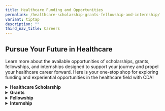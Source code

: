 ```yaml
---
title: Healthcare Funding and Opportunities
permalink: /healthcare-scholarship-grants-fellowship-and-internship/
variant: tiptap
description: ""
third_nav_title: Careers
---
```

<h2>Pursue Your Future in Healthcare</h2>
<p>Learn more about the available opportunities of scholarships, grants,
fellowships, and internships designed to support your journey and propel
your healthcare career forward. Here is your one-stop shop for exploring
funding and experiential opportunities in the healthcare field with CDA!</p>
<div data-type="detailGroup" class="isomer-accordion isomer-accordion-white">
<details class="isomer-details">
<summary><strong>Healthcare Scholarship</strong>
</summary>
<div data-type="detailsContent" class="isomer-details-content">
<p><strong>Healthcare Graduate Studies Award</strong>
</p>
<p>This postgraduate scholarship is awarded to individuals who are keen to
join the public healthcare sector while demonstrating academic excellence
and community spirit. You will be part of a team of healthcare professionals
providing direct care to patients or you will work with policy makers or
IT systems professionals to improve the Singapore public healthcare system.</p>
<p></p>
<p>For more information on scholarships offered: <a href="https://www.healthcarescholarships.sg/scholarships/postgraduate/healthcare-graduate-studies-award" rel="noopener noreferrer nofollow" target="_blank">Healthcare Graduate Studies Award (healthcarescholarships.sg)</a>
</p>
</div>
</details>
<details class="isomer-details">
<summary><strong>Grants</strong>
</summary>
<div data-type="detailsContent" class="isomer-details-content">
<p>The NCID&nbsp;Catalyst Grant, funded by the Ministry of Health, Singapore
and administered by NCID, aims to encourage inter-institutional collaborative
research projects, workshops and exchanges in the fields of infectious
diseases and public health, between new Principal Investigators and researchers
of academic institutions and hospitals. The NCID Catalyst Grants are intended
to facilitate strategic and innovative clinical and public health research
in infectious diseases within Singapore.</p>
<p></p>
<p><strong>The FY2024 NCID Catalyst Grant is now open for application, and the submission deadline is 29 February 2024, 6pm.</strong>
</p>
<p><strong>Grant call focus</strong>
</p>
<p>In the Health and Biomedical Sciences (HBMS) infectious disease priority
areas; antimicrobial resistance, vector-borne diseases, respiratory tract
infections (including COVID-19 and tuberculosis), and sexually transmitted
infection.</p>
<p></p>
<p><strong>Eligibility</strong>
</p>
<p>Applicants should have an awareness of the feasibility&nbsp;<strong>to complete the study within the 12 months' timeframe</strong>,
as project extension requests will be largely unsupported unless there
are compelling reasons.</p>
<p>The PI should:</p>
<ul data-tight="true" class="tight">
<li>
<p>Hold a primary appointment in public healthcare institutions, research/
academic institutions or medical schools and be salaried by the Institution.</p>
</li>
<li>
<p>Hold a minimum of 9 months' employment with a local Singapore institution.
Upon award, the PI must agree to fulfil at least 6 months of residency
in Singapore for each calendar year over the duration of the grant award.</p>
</li>
</ul>
<p><u>Note</u>
</p>
<ul data-tight="true" class="tight">
<li>
<p>The NCID Catalyst Grant&nbsp;<strong>is targeted at junior investigators</strong>&nbsp;and
applicants with substantial research experience,&nbsp;<strong>should not</strong>&nbsp;apply
as PI under this grant category, although may be included in a mentoring
or supervisory capacity.</p>
</li>
<li>
<p><strong>Priority</strong>&nbsp;will be given to PIs who are five years
or less after PhD or advanced specialty clinical training.</p>
</li>
</ul>
<p></p>
<p><strong>Fund Details</strong>
</p>
<p>The award is&nbsp;<strong>up to S$50,000</strong>&nbsp;per project for
a maximum of 12 months (indirect cost will not be supported).&nbsp;</p>
<p></p>
<p><strong>Submission guidelines</strong>
</p>
<p>Interested applicants are invited to complete the “NCID Catalyst Grant
Application Form FY2024" and submit both:&nbsp;<strong>an endorsed PDF</strong>&nbsp;(with
signatures) and&nbsp;<strong>a WORD format</strong>&nbsp;(in one file with
all illustrations and attachments), through their Institutional Research
Office to the Secretariat, National Infectious Diseases Research Coordinating
Office at&nbsp;<a rel="noopener noreferrer nofollow" target="_blank">rco_grants@ncid.sg</a>&nbsp;by&nbsp;<strong>6pm, 29 February 2024 (Thursday)</strong>.</p>
<p></p>
<p><em><u>Note</u></em>
</p>
<ol data-tight="true" class="tight">
<li>
<p><em>Each applicant can only submit&nbsp;<u>one</u>&nbsp;application.</em>
</p>
</li>
<li>
<p><em>The submission should meet one or more of the following objectives:</em>
</p>
</li>
</ol>
<ul data-tight="true" class="tight">
<li>
<p>&nbsp;<em>Develop and strengthen inter-institutional research collaborations or networks within Singapore;</em>
</p>
</li>
<li>
<p><em>Provide pilot data or a platform to launch or advance innovative new research projects that meet the broad goals of the&nbsp;HBMS infectious disease priority areas</em>
</p>
</li>
</ul>
<ol start="3" data-tight="true" class="tight">
<li>
<p><em>The application&nbsp;<u>must</u>&nbsp;list all the people and groups involved in the project.</em>
</p>
</li>
</ol>
<p></p>
<p>For more information, please refer to the NCID Catalyst Grant Guidelines.</p>
<p>&nbsp;</p>
<p><strong>Grant documents</strong>
</p>
<p><a href="https://www.ncid.sg/Health-Professionals/Documents/NCID%20Catalyst%20Grant%20-%20Guidelines_v2.0.pdf" rel="noopener noreferrer nofollow" target="_blank">NCID Catalyst Grant – Guidelines_v2.0</a>
</p>
<p><a href="https://www.ncid.sg/Health-Professionals/Documents/NCID%20Catalyst%20Grant%20-%20Application%20Form_FY2024.docx" rel="noopener noreferrer nofollow" target="_blank">NCID Catalyst Grant – Application Form_FY2024​</a>
</p>
<p></p>
<p>The list of awarded projects from 2018 grant call onwards are provided
as below:</p>
<table style="minWidth: 75px">
<colgroup>
<col>
<col>
<col>
</colgroup>
<tbody>
<tr>
<td rowspan="1" colspan="3">
<p><strong>NCID Catalyst Grant 2024 Grant Call</strong>&nbsp;<strong>&nbsp;</strong>&nbsp;<strong>&nbsp;</strong>
</p>
</td>
</tr>
<tr>
<td rowspan="1" colspan="1">
<p><strong>Project Title</strong>
</p>
</td>
<td rowspan="1" colspan="1">
<p><strong>​Principal Investigator</strong>
</p>
</td>
<td rowspan="1" colspan="1">
<p><strong>Host Institution</strong>
</p>
</td>
</tr>
<tr>
<td rowspan="1" colspan="1">
<p>Discovery of Klebsiella pneumoniae virulence factors mediating gut invasion
during colonization/infection</p>
</td>
<td rowspan="1" colspan="1">
<p>Dr Stacey-Ann Lee Wanpei</p>
</td>
<td rowspan="1" colspan="1">
<p>A*STAR Infectious Diseases Labs</p>
</td>
</tr>
<tr>
<td rowspan="1" colspan="1">
<p>Investigating the role of MPO and vascular leakage in&nbsp;liver damage
in den​gue patients and animal infection&nbsp;models</p>
</td>
<td rowspan="1" colspan="1">
<p>Dr Carla Bianca L. VICTORIO</p>
</td>
<td rowspan="1" colspan="1">
<p>Duke-NUS Medical School</p>
</td>
</tr>
<tr>
<td rowspan="1" colspan="1">
<p>Identification and prevalence of sexually transmitted infections through
wastewater surveillance</p>
</td>
<td rowspan="1" colspan="1">
<p>Dr Desmond Chua</p>
</td>
<td rowspan="1" colspan="1">
<p>Nanyang Technological University</p>
</td>
</tr>
<tr>
<td rowspan="1" colspan="1">
<p>Immunosenescence in Latent Tuberculosis Infection</p>
</td>
<td rowspan="1" colspan="1">
<p>Dr Vanda Ho</p>
</td>
<td rowspan="1" colspan="1">
<p>National University Hospital</p>
</td>
</tr>
<tr>
<td rowspan="1" colspan="1">
<p>Examine the longevity of immunity against Dengue viruses in Singapore</p>
</td>
<td rowspan="1" colspan="1">
<p>Dr Chia Po Ying</p>
</td>
<td rowspan="1" colspan="1">
<p>Tan Tock Seng Hospital</p>
</td>
</tr>
<tr>
<td rowspan="1" colspan="1">
<p>One health antimicrobial resistance in foodborne pathogens</p>
</td>
<td rowspan="1" colspan="1">
<p>Dr Chen Yuan Yi Constance&nbsp;</p>
</td>
<td rowspan="1" colspan="1">
<p>Tan Tock Seng Hospital</p>
</td>
</tr>
<tr>
<td rowspan="1" colspan="1">
<p>Clinical and molecular epidemiology and microbiological profiles of dermatophytes
in Singapore with focus on the characterisation of emerging drug resistant&nbsp;<em>Trichophyton indotineae</em>
</p>
</td>
<td rowspan="1" colspan="1">
<p>Dr Rao Pooja&nbsp;</p>
</td>
<td rowspan="1" colspan="1">
<p>Tan Tock Seng Hospital</p>
</td>
</tr>
<tr>
<td rowspan="1" colspan="1">
<p>Optimization of a culture-independent Hi-C metagenomics pipeline for tracking
the exchange of antimicrobial resistance genes between patients and hospital
environmental reservoirs</p>
</td>
<td rowspan="1" colspan="1">
<p>Dr Lim Ze Qin</p>
</td>
<td rowspan="1" colspan="1">
<p>Tan Tock Seng Hospital​</p>
</td>
</tr>
</tbody>
</table>
<p></p>
<table style="minWidth: 75px">
<colgroup>
<col>
<col>
<col>
</colgroup>
<tbody>
<tr>
<td rowspan="1" colspan="3">
<p>​<strong>NCID Catalyst Grant 2023 Grant Call</strong>
</p>
</td>
</tr>
<tr>
<td rowspan="1" colspan="1">
<p>​<strong>Project Title</strong>
</p>
</td>
<td rowspan="1" colspan="1">
<p><strong>Principal Investigator</strong>
</p>
</td>
<td rowspan="1" colspan="1">
<p><strong>​Host Institution</strong>
</p>
</td>
</tr>
<tr>
<td rowspan="1" colspan="1">
<p>Finding the Optimal Regimen for Mycobacterium abscessus Treatment (FORMaT)</p>
</td>
<td rowspan="1" colspan="1">
<p>Dr Stephanie Sutjipto</p>
</td>
<td rowspan="1" colspan="1">
<p>​National Centre for Infectious Diseases</p>
</td>
</tr>
<tr>
<td rowspan="1" colspan="1">
<p>Establishment of a novel human airway organoids and immune cell co-culture
model system to assess human coronavirus infection</p>
</td>
<td rowspan="1" colspan="1">
<p>Dr Louisa Chan Lok Yung</p>
</td>
<td rowspan="1" colspan="1">
<p>Nanyang Technological University</p>
</td>
</tr>
<tr>
<td rowspan="1" colspan="1">
<p>How to train your bacteriophages to combat Pseudomonas aeruginosa</p>
</td>
<td rowspan="1" colspan="1">
<p>Dr Thong Shuhua</p>
</td>
<td rowspan="1" colspan="1">
<p>Singapore General Hospital</p>
</td>
</tr>
<tr>
<td rowspan="1" colspan="1">
<p>Phylogenetic reconstruction of human seasonal coronaviruses in Cambodia</p>
</td>
<td rowspan="1" colspan="1">
<p>Dr Marcus Gerard</p>
</td>
<td rowspan="1" colspan="1">
<p>Duke-NUS Medical School</p>
</td>
</tr>
<tr>
<td rowspan="1" colspan="1">
<p>Targeting matrix metalloproteinases in normalising granuloma-associated
vasculature to enhance anti-tuberculous drug distribution in central nervous
system tuberculosis</p>
</td>
<td rowspan="1" colspan="1">
<p>Dr Loh Fei Kean</p>
</td>
<td rowspan="1" colspan="1">
<p>National University of Singapore</p>
</td>
</tr>
<tr>
<td rowspan="1" colspan="1">
<p>Thin film hydrogel coating to prevent and treat prosthetic joint infections</p>
</td>
<td rowspan="1" colspan="1">
<p>Dr Andy Tay</p>
</td>
<td rowspan="1" colspan="1">
<p>National University of Singapore</p>
</td>
</tr>
<tr>
<td rowspan="1" colspan="1">
<p>Identify persister-forming carbapenem-resistant Acinetobacter baumannii
clinical strains from persistent recurrent infection cases</p>
</td>
<td rowspan="1" colspan="1">
<p>Dr Zhong Yang</p>
</td>
<td rowspan="1" colspan="1">
<p>Singapore General Hospital</p>
</td>
</tr>
<tr>
<td rowspan="1" colspan="1">
<p>HIV Cure in Singapore: Evaluation of Nivolumab as a latency-reversing
agent in HIV cure research and readiness for analytic treatment interruption
in Singaporean HIV-infected individuals</p>
</td>
<td rowspan="1" colspan="1">
<p>Dr Choy Chiaw Yee</p>
</td>
<td rowspan="1" colspan="1">
<p>National Centre for Infectious Diseases</p>
</td>
</tr>
</tbody>
</table>
<table style="minWidth: 75px">
<colgroup>
<col>
<col>
<col>
</colgroup>
<tbody>
<tr>
<td rowspan="1" colspan="3">
<p><strong>​NCID Catalyst Grant&nbsp;2022 Grant Call</strong>​ ​</p>
</td>
</tr>
<tr>
<td rowspan="1" colspan="1">
<p>​<strong>Project Title</strong>
</p>
</td>
<td rowspan="1" colspan="1">
<p><strong>Principal Investigator​</strong>
</p>
</td>
<td rowspan="1" colspan="1">
<p><strong>Host Institution​</strong>
</p>
</td>
</tr>
<tr>
<td rowspan="1" colspan="1">
<p>​Factors involved in the Prescription of Antimicrobials Amongst Primary
Practitioners for Urinary Tract Infections
<br>
<br>
</p>
</td>
<td rowspan="1" colspan="1">
<p>​Dr Wilnard Tan Yeong Tze
<br>
<br>
</p>
</td>
<td rowspan="1" colspan="1">
<p>​National Centre for Infectious Diseases
<br>
<br>
</p>
</td>
</tr>
<tr>
<td rowspan="1" colspan="1">
<p>​A mobile app based serious game to increase public awareness of appropriate
antibiotic use in the community
<br>
<br>
</p>
</td>
<td rowspan="1" colspan="1">
<p>​Dr Huang Zhilian
<br>
<br>
</p>
</td>
<td rowspan="1" colspan="1">
<p>​National Centre for Infectious Diseases
<br>
<br>
</p>
</td>
</tr>
<tr>
<td rowspan="1" colspan="1">
<p>​Identification and characterisation of drug resistant SARS-CoV-2 isolates
from COVID patients on antiviral therapy
<br>
<br>
</p>
</td>
<td rowspan="1" colspan="1">
<p>​Dr Conrad Chan En Zuo
<br>
<br>
</p>
</td>
<td rowspan="1" colspan="1">
<p>​National Centre for Infectious Diseases
<br>
<br>
</p>
</td>
</tr>
<tr>
<td rowspan="1" colspan="1">
<p>​Comparative phylogenomics to understand diversity, population structure
and antimicrobial resistance in the Mycobacterium avium complex (MAC)
<br>
<br>
</p>
</td>
<td rowspan="1" colspan="1">
<p>​Dr Jeanette Teo
<br>
<br>
</p>
</td>
<td rowspan="1" colspan="1">
<p>​National University Hospital
<br>
<br>
</p>
</td>
</tr>
<tr>
<td rowspan="1" colspan="1">
<p>​Investigating the ability of rifabutin to address inducible macrolide
resistance in clinical isolates of Mycobacterium abscessus
<br>
<br>
</p>
</td>
<td rowspan="1" colspan="1">
<p>​Dr Dinah binte Aziz
<br>
<br>
</p>
</td>
<td rowspan="1" colspan="1">
<p>​National University of Singapore
<br>
<br>
</p>
</td>
</tr>
<tr>
<td rowspan="1" colspan="1">
<p>​Prevalence and impact of antibiotic resistance among preterm infants
with sepsis: a population-based cohort study
<br>
<br>
</p>
</td>
<td rowspan="1" colspan="1">
<p>​Dr Goh Guan Lin
<br>
<br>
</p>
</td>
<td rowspan="1" colspan="1">
<p>​KK Women’s &amp; Children’s Hospital
<br>
<br>
</p>
</td>
</tr>
<tr>
<td rowspan="1" colspan="1">
<p>​Breaking down the bacterial cell wall to identify new antibiotic targets
<br>
<br>
</p>
</td>
<td rowspan="1" colspan="1">
<p>​Dr Qiao Yuan
<br>
<br>
</p>
</td>
<td rowspan="1" colspan="1">
<p>​Nanyang Technological University
<br>
<br>
</p>
</td>
</tr>
<tr>
<td rowspan="1" colspan="1">
<p>​Characterizing a hypothetical protein involved in the programmed cell
death of human malaria Plasmodium falciparum
<br>
<br>
</p>
</td>
<td rowspan="1" colspan="1">
<p>​Dr Su Tran To Chinh
<br>
<br>
</p>
</td>
<td rowspan="1" colspan="1">
<p>​Bioinformatics Institute,&nbsp;A*STAR
<br>
<br>
</p>
</td>
</tr>
<tr>
<td rowspan="1" colspan="1">
<p>​Elucidation of serotype-specific dengue virus-human interactions to identify
druggable targets for host-directed antiviral therapeutics
<br>
<br>
</p>
</td>
<td rowspan="1" colspan="1">
<p>​Dr Alvin Tan Min Jie
<br>
<br>
</p>
</td>
<td rowspan="1" colspan="1">
<p>​DUKE-NUS</p>
</td>
</tr>
</tbody>
</table>
<table style="minWidth: 75px">
<colgroup>
<col>
<col>
<col>
</colgroup>
<tbody>
<tr>
<td rowspan="1" colspan="3">
<p><strong>NCID Catalyst Grant&nbsp;​2021 Grant Call</strong>
</p>
</td>
</tr>
<tr>
<td rowspan="1" colspan="1">
<p><strong>Project Title</strong>
<br>
<br>
</p>
</td>
<td rowspan="1" colspan="1">
<p><strong>Principal Investigator​</strong>
<br>
<br>
</p>
</td>
<td rowspan="1" colspan="1">
<p><strong>​Host Institution</strong>
<br>
<br>
</p>
</td>
</tr>
<tr>
<td rowspan="1" colspan="1">
<p>​Investigation of etiology and immunopathology of persistent inflammatory
tissue damage in patients with previous COVID-19 infection (post mortem
study)
<br>
<br>
</p>
</td>
<td rowspan="1" colspan="1">
<p>​Dr Chan Yu Kit
<br>
<br>
</p>
</td>
<td rowspan="1" colspan="1">
<p>​Tan Tock Seng Hospital
<br>
<br>
</p>
</td>
</tr>
<tr>
<td rowspan="1" colspan="1">
<p>Sex worker risks and vulnerabilities in Singapore: A natural experiment
to establish frameworks for HIV/STIs prevention in a post-COVID-19 era
<br>
<br>
</p>
</td>
<td rowspan="1" colspan="1">
<p>​Dr Lee Pei Hua
<br>
<br>
</p>
</td>
<td rowspan="1" colspan="1">
<p>​Tan Tock Seng Hospital
<br>
<br>
</p>
</td>
</tr>
<tr>
<td rowspan="1" colspan="1">
<p>​A demonstration study to assess feasibility and acceptability of pre-exposure
prophylaxis (PrEP) delivery, PrEP telehealth, and effectiveness of a sexually
transmitted infections counselling service for young men who have sex with
men in Singapore
<br>
<br>
</p>
</td>
<td rowspan="1" colspan="1">
<p>​Dr Wong Chen Seong
<br>
<br>
</p>
</td>
<td rowspan="1" colspan="1">
<p>​Tan Tock Seng Hospital
<br>
<br>
</p>
</td>
</tr>
<tr>
<td rowspan="1" colspan="1">
<p>​Serology Response following COVID 19 vaccination amongst inflammatory
bowel disease patients on immunomodulator and/or biologic
<br>
<br>
</p>
</td>
<td rowspan="1" colspan="1">
<p>​Dr Ennaliza Salazar
<br>
<br>
</p>
</td>
<td rowspan="1" colspan="1">
<p>​Singapore General Hospital
<br>
<br>
</p>
</td>
</tr>
<tr>
<td rowspan="1" colspan="1">
<p>​Integrated next-generation sequencing and typing pipeline for carbapenemase-encoding
plasmids in real-time (PlasmidSeq-RT)
<br>
<br>
</p>
</td>
<td rowspan="1" colspan="1">
<p>​Dr Karrie Ko
<br>
<br>
</p>
</td>
<td rowspan="1" colspan="1">
<p>​Singapore General Hospital
<br>
<br>
</p>
</td>
</tr>
<tr>
<td rowspan="1" colspan="1">
<p>​Polymyxin B Therapeutic Drug Monitoring in Singapore
<br>
<br>
</p>
</td>
<td rowspan="1" colspan="1">
<p>​Dr Kelvin Goh
<br>
<br>
</p>
</td>
<td rowspan="1" colspan="1">
<p>​Singapore General Hospital
<br>
<br>
</p>
</td>
</tr>
<tr>
<td rowspan="1" colspan="1">
<p>​Evaluation of Spiral Microfluidic (SM) for Early Identification of Bloodstream
Infection (BSI) Pathogens with MALDI-TOF Mass Spectrometry (MS)
<br>
<br>
</p>
</td>
<td rowspan="1" colspan="1">
<p>​Dr Ngow Yeen Shian
<br>
<br>
</p>
</td>
<td rowspan="1" colspan="1">
<p>​Singapore General Hospital
<br>
<br>
</p>
</td>
</tr>
<tr>
<td rowspan="1" colspan="1">
<p>​Dissecting Immune mechanisms involved in COVID-19 vaccine hypersensitivity
reactions (HSR)
<br>
<br>
</p>
</td>
<td rowspan="1" colspan="1">
<p>​Dr Lim Xin Rong
<br>
<br>
</p>
</td>
<td rowspan="1" colspan="1">
<p>​Tan Tock Seng Hospital</p>
</td>
</tr>
</tbody>
</table>
<p>&nbsp;</p>
<table style="minWidth: 75px">
<colgroup>
<col>
<col>
<col>
</colgroup>
<tbody>
<tr>
<td rowspan="1" colspan="3">
<p><strong>NCID Catalyst Grant&nbsp;​2020 Grant Call</strong>
</p>
</td>
</tr>
<tr>
<td rowspan="1" colspan="1">
<p>​<strong>Project Title</strong>
<br>
<br>
</p>
</td>
<td rowspan="1" colspan="1">
<p><strong>Principal Investigator​</strong>
<br>
<br>
</p>
</td>
<td rowspan="1" colspan="1">
<p><strong>Host Institution</strong>​
<br>
<br>
</p>
</td>
</tr>
<tr>
<td rowspan="1" colspan="1">
<p>​The truth about antibiotic-taking behaviours
<br>
<br>
</p>
</td>
<td rowspan="1" colspan="1">
<p>​Dr Elaine Lum
<br>
<br>
</p>
</td>
<td rowspan="1" colspan="1">
<p>​DUKE-NUS Medical School
<br>
<br>
</p>
</td>
</tr>
<tr>
<td rowspan="1" colspan="1">
<p>​Airborne transmission of seasonal coronaviruses
<br>
<br>
</p>
</td>
<td rowspan="1" colspan="1">
<p>​Dr Martin Linster
<br>
<br>
</p>
</td>
<td rowspan="1" colspan="1">
<p>​DUKE-NUS Medical School
<br>
<br>
</p>
</td>
</tr>
<tr>
<td rowspan="1" colspan="1">
<p>​Barriers and corridors of gene flow in mosquito-borne disease transmission
<br>
<br>
</p>
</td>
<td rowspan="1" colspan="1">
<p>​Dr Nalini Puniamoorthy
<br>
<br>
</p>
</td>
<td rowspan="1" colspan="1">
<p>​National University of Singapore
<br>
<br>
</p>
</td>
</tr>
<tr>
<td rowspan="1" colspan="1">
<p>​Prevalence and profile of carbapenem-resistant hypervirulent Klebsiella
pneumoniae in Singapore public hospitals from 2015 to 2018
<br>
<br>
</p>
</td>
<td rowspan="1" colspan="1">
<p>​Dr Vanessa Koh
<br>
<br>
</p>
</td>
<td rowspan="1" colspan="1">
<p>​Tan Tock Seng Hospital
<br>
<br>
</p>
</td>
</tr>
<tr>
<td rowspan="1" colspan="1">
<p>​The roles of citrullinated Histones H3 and peptidylarginine deiminase
4 on cardiac dysfunction in Dengue virus infection
<br>
<br>
</p>
</td>
<td rowspan="1" colspan="1">
<p>​Dr Andrew Teo
<br>
<br>
</p>
</td>
<td rowspan="1" colspan="1">
<p>​Nanyang Technological University
<br>
<br>
</p>
</td>
</tr>
<tr>
<td rowspan="1" colspan="1">
<p>​Stigma and discrimination as factors in late diagnosis and treatment
presentation for people living with HIV
<br>
<br>
</p>
</td>
<td rowspan="1" colspan="1">
<p>​Dr Ritu Jain
<br>
<br>
</p>
</td>
<td rowspan="1" colspan="1">
<p>​Nanyang Technological University
<br>
<br>
</p>
</td>
</tr>
<tr>
<td rowspan="1" colspan="1">
<p>​Environmental contamination with drug-resistant Candida spp. and its
role in occult hospital transmission
<br>
<br>
</p>
</td>
<td rowspan="1" colspan="1">
<p>​Dr Chew Ka Lip
<br>
<br>
</p>
</td>
<td rowspan="1" colspan="1">
<p>​National University Hospital
<br>
<br>
</p>
</td>
</tr>
<tr>
<td rowspan="1" colspan="1">
<p>​Ecological Investigation of Emergence of Antimicrobial Resistant Bacteria
in the Neonatal Intensive Care Unit (NICU)
<br>
<br>
</p>
</td>
<td rowspan="1" colspan="1">
<p>​Dr Low Jia Ming
<br>
<br>
</p>
</td>
<td rowspan="1" colspan="1">
<p>​National University Hospital</p>
</td>
</tr>
</tbody>
</table>
<p>&nbsp;</p>
<table style="minWidth: 75px">
<colgroup>
<col>
<col>
<col>
</colgroup>
<tbody>
<tr>
<td rowspan="1" colspan="3">
<p><strong>NCID Catalyst Grant&nbsp;​​​2018 Grant Call</strong>
</p>
</td>
</tr>
<tr>
<td rowspan="1" colspan="1">
<p>​<strong>Project Title</strong>
</p>
</td>
<td rowspan="1" colspan="1">
<p><strong>Principal Investigator​</strong>
</p>
</td>
<td rowspan="1" colspan="1">
<p><strong>Host Institution​</strong>
</p>
</td>
</tr>
<tr>
<td rowspan="1" colspan="1">
<p>​A prospective study on the transmission dynamics of E coli ST131 in the
community
<br>
<br>
</p>
</td>
<td rowspan="1" colspan="1">
<p>​Dr Mo Yin
<br>
<br>
</p>
</td>
<td rowspan="1" colspan="1">
<p>​National University Hospital
<br>
<br>
</p>
</td>
</tr>
<tr>
<td rowspan="1" colspan="1">
<p>​Tweaking everyday objects to prevent the spread of AMR
<br>
<br>
</p>
</td>
<td rowspan="1" colspan="1">
<p>​Dr Jean Sim Xiang Ying
<br>
<br>
</p>
</td>
<td rowspan="1" colspan="1">
<p>​Singapore General Hospital
<br>
<br>
</p>
</td>
</tr>
<tr>
<td rowspan="1" colspan="1">
<p>​Paving the Way for Personalized Medicine in Infectious Diseases – A multi-systems
approach
<br>
<br>
</p>
</td>
<td rowspan="1" colspan="1">
<p>​Jocelyn Teo
<br>
<br>
</p>
</td>
<td rowspan="1" colspan="1">
<p>​Singapore General Hospital</p>
</td>
</tr>
</tbody>
</table>
<p>&nbsp;</p>
<p>For further enquiries, please contact the National Infectious Disease
Research Coordinating Office (NIDRCO) at&nbsp;<a rel="noopener noreferrer nofollow" target="_blank">rco_grants@ncid.sg</a>.​</p>
</div>
</details>
<details class="isomer-details">
<summary><strong>Fellowship</strong>
</summary>
<div data-type="detailsContent" class="isomer-details-content">
<p><strong>NCID Short Term Fellowship</strong>
</p>
<p>The&nbsp;NCID Short&nbsp;Term&nbsp;Fellowship&nbsp;encourages&nbsp;infectious
disease researchers who have demonstrated current active research, to either
host potential international collaborators/experts in Singapore, or be
hosted on a research training attachment, at a leading infectious diseases
institution overseas.</p>
<p></p>
<p><strong>The FY2024 NCID Short Term Fellowship - Round 2&nbsp;is now open for application, and the submission deadline is 31&nbsp;May&nbsp;2024, 6pm.</strong>
</p>
<p></p>
<p><strong><u>Eligibility</u></strong>
</p>
<p>This fellowship is open to ID researchers who have demonstrated current
active research in the area of the proposed visits (e.g., approved projects,
awarded grants, publications<em>). Applicants funded in earlier FYs will&nbsp;not&nbsp;be supported.</em>
</p>
<p></p>
<p><strong><u>Fund Brief</u></strong>
</p>
<ul data-tight="true" class="tight">
<li>
<p>Applications with visits to, and from countries with travel restrictions<sup>1</sup>&nbsp;will
not be supported.</p>
</li>
<li>
<p>Incoming and Outgoing Fellowships up to S$10,000 per application. <em>Based on&nbsp;<a href="https://www.mfa.gov.sg/Where-Are-You-Travelling-To" rel="noopener noreferrer nofollow" target="_blank">MFA</a>&nbsp;guidelines.</em>
</p>
</li>
</ul>
<p></p>
<p><strong><u>Submission guidelines</u></strong>
</p>
<p>Interested applicants are invited to complete the “NCID Short Term Fellowship
Application Form FY2024 - Round 2" and submit the below documents through
their Institutional Research Office to the Secretariat, National Infectious
Disease Research Coordinating Office at&nbsp;<a rel="noopener noreferrer nofollow" target="_blank">rco_grants@ncid.sg</a>&nbsp;by
6pm, 31&nbsp;May&nbsp;2024 (Friday).</p>
<ol data-tight="true" class="tight">
<li>
<p>An endorsed PDF (with signatures and supporting documents (e.g. quotations);
and</p>
</li>
<li>
<p>A softcopy in WORD format​</p>
</li>
</ol>
<p></p>
<p>For more information, please refer to the NCID Short Term Fellowship Application
Form.</p>
<p></p>
<p><strong><u>Documents</u></strong>
</p>
<p><a href="https://www.ncid.sg/Health-Professionals/Documents/NCID%20Short%20Term%20Fellowship%20-%20Application%20Form_FY2024-Round%202.docx" rel="noopener noreferrer nofollow" target="_blank">NCID Short Term Fellowship - Application Form_FY2024-Round 2</a>
</p>
<p></p>
<p><strong><u>List of awardees</u></strong>
</p>
<p>The list of awardees from FY2018 onwards are provided below:​</p>
<p><strong>NCID Short Term Fellowship FY2023</strong>
</p>
<p>OUTGOING FELLOWSHIPS</p>
<table style="minWidth: 50px">
<colgroup>
<col>
<col>
</colgroup>
<tbody>
<tr>
<td rowspan="1" colspan="1">
<p>​Applicant, Institution</p>
</td>
<td rowspan="1" colspan="1">
<p>​A/Prof Barnaby Young, NCID</p>
</td>
</tr>
<tr>
<td rowspan="1" colspan="1">
<p>​Overseas Institution</p>
</td>
<td rowspan="1" colspan="1">
<p>​Imperial College London, UK</p>
</td>
</tr>
<tr>
<td rowspan="1" colspan="1">
<p>​Overseas Mentor</p>
</td>
<td rowspan="1" colspan="1">
<p>​Prof Christopher Chiu</p>
</td>
</tr>
</tbody>
</table>
<p>&nbsp;</p>
<table style="minWidth: 50px">
<colgroup>
<col>
<col>
</colgroup>
<tbody>
<tr>
<td rowspan="1" colspan="1">
<p>​Applicant, Institution</p>
</td>
<td rowspan="1" colspan="1">
<p>​Dr Donald Tay, NTU</p>
</td>
</tr>
<tr>
<td rowspan="1" colspan="1">
<p>​Overseas Institution</p>
</td>
<td rowspan="1" colspan="1">
<p>​Massachusetts Institute of Technology, USA</p>
</td>
</tr>
<tr>
<td rowspan="1" colspan="1">
<p>​​Overseas Mentor</p>
</td>
<td rowspan="1" colspan="1">
<p>​Prof Jacquin C. Niles</p>
</td>
</tr>
</tbody>
</table>
<p>&nbsp;</p>
<table style="minWidth: 50px">
<colgroup>
<col>
<col>
</colgroup>
<tbody>
<tr>
<td rowspan="1" colspan="1">
<p>​Applicant, Institution</p>
</td>
<td rowspan="1" colspan="1">
<p>​Dr Dorothy Cheong, NUS</p>
</td>
</tr>
<tr>
<td rowspan="1" colspan="1">
<p>​Overseas Institution</p>
</td>
<td rowspan="1" colspan="1">
<p>​Monash University &amp; University of Newcastle, USA</p>
</td>
</tr>
<tr>
<td rowspan="1" colspan="1">
<p>​​Overseas Mentor</p>
</td>
<td rowspan="1" colspan="1">
<p>​A/Prof Jane Bourke &amp; Prof Paul Foster</p>
</td>
</tr>
</tbody>
</table>
<p>&nbsp;</p>
<table style="minWidth: 50px">
<colgroup>
<col>
<col>
</colgroup>
<tbody>
<tr>
<td rowspan="1" colspan="1">
<p>​Applicant, Institution</p>
</td>
<td rowspan="1" colspan="1">
<p>​Dr Thong Shuhua, SGH</p>
</td>
</tr>
<tr>
<td rowspan="1" colspan="1">
<p>​Overseas Institution</p>
</td>
<td rowspan="1" colspan="1">
<p>​Westmead Institute for Medical Research, Australia</p>
</td>
</tr>
<tr>
<td rowspan="1" colspan="1">
<p>​​Overseas Mentor</p>
</td>
<td rowspan="1" colspan="1">
<p>​Prof Jonathan Iredell &amp; Dr Jessica Sacher</p>
</td>
</tr>
</tbody>
</table>
<p>&nbsp;</p>
<table style="minWidth: 50px">
<colgroup>
<col>
<col>
</colgroup>
<tbody>
<tr>
<td rowspan="1" colspan="1">
<p>​Applicant, Institution</p>
</td>
<td rowspan="1" colspan="1">
<p>Ms Chong Hai Tarng, NUS</p>
</td>
</tr>
<tr>
<td rowspan="1" colspan="1">
<p>Overseas Institution</p>
</td>
<td rowspan="1" colspan="1">
<p>University of Southampton, UK</p>
</td>
</tr>
<tr>
<td rowspan="1" colspan="1">
<p>​Overseas Mentor</p>
</td>
<td rowspan="1" colspan="1">
<p>Prof Paul Elkington, Respiratory Medicine</p>
</td>
</tr>
</tbody>
</table>
<p>&nbsp;</p>
<table style="minWidth: 50px">
<colgroup>
<col>
<col>
</colgroup>
<tbody>
<tr>
<td rowspan="1" colspan="1">
<p>​Applicant, Institution</p>
</td>
<td rowspan="1" colspan="1">
<p>​Ms Thong Pei Min, NUS</p>
</td>
</tr>
<tr>
<td rowspan="1" colspan="1">
<p>Overseas Institution</p>
</td>
<td rowspan="1" colspan="1">
<p>​University of Southampton, UK</p>
</td>
</tr>
<tr>
<td rowspan="1" colspan="1">
<p>​Overseas Mentor</p>
</td>
<td rowspan="1" colspan="1">
<p>​Prof Paul Elkington, Respiratory Medicine</p>
</td>
</tr>
</tbody>
</table>
<p>&nbsp;</p>
<table style="minWidth: 50px">
<colgroup>
<col>
<col>
</colgroup>
<tbody>
<tr>
<td rowspan="1" colspan="1">
<p>​Applicant, Institution</p>
</td>
<td rowspan="1" colspan="1">
<p>​Dr Dinesh Kumar Kesavan, NTU</p>
</td>
</tr>
<tr>
<td rowspan="1" colspan="1">
<p>​Overseas Institution</p>
</td>
<td rowspan="1" colspan="1">
<p>​Karolinska Institute, Sweden</p>
</td>
</tr>
<tr>
<td rowspan="1" colspan="1">
<p>​Overseas Mentor</p>
</td>
<td rowspan="1" colspan="1">
<p>​Prof Birgitta Henriques Normark, Department of Microbiology, Tumor and
Cell Biology</p>
</td>
</tr>
</tbody>
</table>
<p>&nbsp;</p>
<table style="minWidth: 50px">
<colgroup>
<col>
<col>
</colgroup>
<tbody>
<tr>
<td rowspan="1" colspan="1">
<p>​Applicant, Institution</p>
</td>
<td rowspan="1" colspan="1">
<p>​Dr Wong Chen Seong, NCID</p>
</td>
</tr>
<tr>
<td rowspan="1" colspan="1">
<p>Overseas Institution</p>
</td>
<td rowspan="1" colspan="1">
<p>​The Peter Doherty Institute for Infection and Immunity, Australia</p>
</td>
</tr>
<tr>
<td rowspan="1" colspan="1">
<p>​Overseas Mentor</p>
</td>
<td rowspan="1" colspan="1">
<p>​Prof Sharon Lewin</p>
</td>
</tr>
</tbody>
</table>
<p>&nbsp;</p>
<table style="minWidth: 50px">
<colgroup>
<col>
<col>
</colgroup>
<tbody>
<tr>
<td rowspan="1" colspan="1">
<p>​Applicant, Institution</p>
</td>
<td rowspan="1" colspan="1">
<p>​Dr Choy Chiaw Yee, NCID</p>
</td>
</tr>
<tr>
<td rowspan="1" colspan="1">
<p>​Overseas Institution</p>
</td>
<td rowspan="1" colspan="1">
<p>​The Peter Doherty Institute for Infection and Immunity, Australia</p>
</td>
</tr>
<tr>
<td rowspan="1" colspan="1">
<p>​Overseas Mentor</p>
</td>
<td rowspan="1" colspan="1">
<p>​Prof Sharon Lewin</p>
</td>
</tr>
</tbody>
</table>
<p>&nbsp;</p>
<p>INCOMING FELLOWSHIPS</p>
<table style="minWidth: 50px">
<colgroup>
<col>
<col>
</colgroup>
<tbody>
<tr>
<td rowspan="1" colspan="1">
<p>​Host &amp; Institution</p>
</td>
<td rowspan="1" colspan="1">
<p>​Dr Shawn Vasoo, NCID</p>
</td>
</tr>
<tr>
<td rowspan="1" colspan="1">
<p>​Visitor &amp; Institution</p>
</td>
<td rowspan="1" colspan="1">
<p>Dr Robin Patel,</p>
<p>Elisabeth P and Robert E Allen Professor of Individualised Medicine and
a Professor of Microbiology and Medicine at the Mayo Clinic, USA</p>
</td>
</tr>
</tbody>
</table>
<p>&nbsp;</p>
<table style="minWidth: 50px">
<colgroup>
<col>
<col>
</colgroup>
<tbody>
<tr>
<td rowspan="1" colspan="1">
<p>​Host &amp; Institution</p>
</td>
<td rowspan="1" colspan="1">
<p>​Asst Prof Qu Kun, Yong Loo Lin School of Medicine, NUS</p>
</td>
</tr>
<tr>
<td rowspan="1" colspan="1">
<p>​Visitor &amp; Institution</p>
</td>
<td rowspan="1" colspan="1">
<p>Assoc Prof Liu Sheng, Shenzhen Institute of Advanced Technology, Chinese
Academy of Sciences, China</p>
</td>
</tr>
</tbody>
</table>
<p>&nbsp;</p>
<table style="minWidth: 50px">
<colgroup>
<col>
<col>
</colgroup>
<tbody>
<tr>
<td rowspan="1" colspan="1">
<p>​Host &amp; Institution</p>
</td>
<td rowspan="1" colspan="1">
<p>Asst Prof Benoit Malleret, Yong Loo Lin School of Medicine, NUS</p>
</td>
</tr>
<tr>
<td rowspan="1" colspan="1">
<p>​Visitor &amp; Institution</p>
</td>
<td rowspan="1" colspan="1">
<p>​Dr Olivier NF. Cexus, University of Surrey, UK</p>
</td>
</tr>
</tbody>
</table>
<p>&nbsp;</p>
<table style="minWidth: 50px">
<colgroup>
<col>
<col>
</colgroup>
<tbody>
<tr>
<td rowspan="1" colspan="1">
<p>​Host &amp; Institution</p>
</td>
<td rowspan="1" colspan="1">
<p>Asst Prof Sham Lok To, Chris, Yong Loo Lin School of Medicine, NUS</p>
</td>
</tr>
<tr>
<td rowspan="1" colspan="1">
<p>​Visitor &amp; Institution</p>
</td>
<td rowspan="1" colspan="1">
<p>Asst Adj Prof Adam M. Deutschbauer, Lawrence Berkeley National Laboratory;
University of California Berkeley, USA</p>
</td>
</tr>
</tbody>
</table>
<p><strong>&nbsp;</strong>
</p>
</div>
</details>
<details class="isomer-details">
<summary><strong>Internship</strong>
</summary>
<div data-type="detailsContent" class="isomer-details-content">
<p>Are you passionate about safeguarding public health? Do you want to gain
valuable experience working on the frontlines of disease prevention and
control? CDA offers exciting internship opportunities for promising students
eager to make a real difference. Our internship program provides exceptional
hands-on learning alongside experienced professionals in various fields,
including:</p>
<ul data-tight="true" class="tight">
<li>
<p>Epidemiology</p>
</li>
<li>
<p>Surveillance</p>
</li>
<li>
<p>Laboratory Science</p>
</li>
<li>
<p>Public Health Communication</p>
</li>
</ul>
<p>Through your internship, you'll gain a deeper understanding of communicable
diseases, contribute to ongoing projects, and develop essential skills
for a rewarding career in public health.</p>
<p></p>
<p>Get in touch with our HR team to find out more. Email us at <a href="mailto:HR@cda.gov.sg" rel="noopener noreferrer nofollow" target="_blank">HR@cda.gov.sg</a>.</p>
</div>
</details>
</div>
<h2></h2>
<p></p>